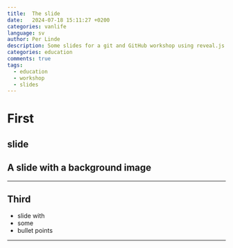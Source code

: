 ```yaml
---
title:  The slide
date:   2024-07-18 15:11:27 +0200
categories: vanlife
language: sv
author: Per Linde
description: Some slides for a git and GitHub workshop using reveal.js
categories: education
comments: true
tags:
  - education
  - workshop
  - slides
---
```


  # First
  slide
  ---
  ## A slide with a background image
  ---
  ## Third
  - slide with
  - some
  - bullet points
  ---